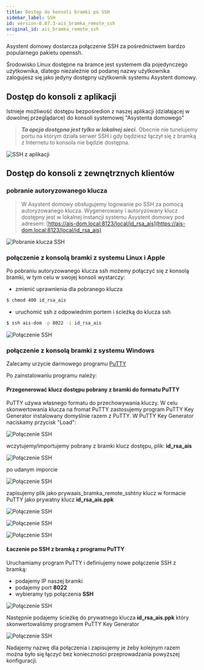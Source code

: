```yaml
---
title: Dostęp do konsoli bramki po SSH
sidebar_label: SSH
id: version-0.87.3-ais_bramka_remote_ssh
original_id: ais_bramka_remote_ssh
---
```


Asystent domowy dostarcza połączenie SSH za pośrednictwem bardzo popularnego pakietu openssh.

Środowisko Linux dostępne na bramce jest systemem dla pojedynczego użytkownika, dlatego niezależnie od podanej nazwy użytkownika zalogujesz się jako jedyny dostępny użytkownik systemu Asystent domowy.


## Dostęp do konsoli z aplikacji

Istnieje możliwość dostępu bezpośredion z naszej aplikacji (działającej w dowolnej przeglądarce) do konsoli systemowej "Asystenta domowego"

> ***Ta opcja dostępna jest tylko w lokalnej sieci.*** Obecnie nie tunelujemy portu na którym działa serwer SSH i gdy będziesz łączył się z bramką z Internetu to konsola nie będzie dostępna.

![SSH z aplikacji](/AIS-docs/img/en/bramka/ssh_from_app.png)


## Dostęp do konsoli z zewnętrznych klientów

### pobranie autoryzowanego klucza

> W Asystent domowy obsługujemy logowanie po SSH za pomocą autoryzowanego klucza. Wygenerowany i autoryzowany klucz dostępny jest w lokalnej instancji systemu Asystent domowy pod adresem: [https://ais-dom.local:8123/local/id_rsa_ais](https://ais-dom.local:8123/local/id_rsa_ais)


![Pobranie klucza SSH](/AIS-docs/img/en/bramka/ssh_download_key.png)

### połączenie z konsolą bramki z systemu Linux i Apple

Po pobraniu autoryzowanego klucza ssh możemy połączyć się z konsolą bramki, w tym celu w swojej konsoli wystarczy:

- zmienić uprawnienia dla pobranego klucza

```bash
$ chmod 400 id_rsa_ais
```

- uruchomić ssh z odpowiednim portem i ścieżką do klucza ssh

```bash
$ ssh ais-dom -p 8022 -i id_rsa_ais
```

![Połączenie SSH](/AIS-docs/img/en/bramka/ssh_console.png)


### połączenie z konsolą bramki z systemu Windows

Zalecamy urzycie darmowego programu [PuTTY](https://www.putty.org/)


Po zainstalowaniu programu należy:

#### Przegenerować klucz dostępu pobrany z bramki do formatu PuTTY

PuTTY używa własnego formatu do przechowywania kluczy. W celu skonwertowania klucza na fromat PuTTY zastosujemy program PuTTY Key Generator instalowany domyślnie razem z PuTTY.
W  PuTTY Key Generator naciskamy przycisk "Load":

![Połączenie SSH](/AIS-docs/img/en/bramka/ssh_putty_1.png)

wczytujemy/importujemy pobrany z bramki klucz dostępu, plik: **id_rsa_ais**

![Połączenie SSH](/AIS-docs/img/en/bramka/ssh_putty_2.png)

po udanym imporcie

![Połączenie SSH](/AIS-docs/img/en/bramka/ssh_putty_3.png)

zapisujemy plik jako prywaais_bramka_remote_sshtny klucz w formacie PuTTY jako prywatny klucz **id_rsa_ais.ppk**

![Połączenie SSH](/AIS-docs/img/en/bramka/ssh_putty_4.png)

![Połączenie SSH](/AIS-docs/img/en/bramka/ssh_putty_5.png)

![Połączenie SSH](/AIS-docs/img/en/bramka/ssh_putty_6.png)


#### Łaczenie po SSH z bramką z programu PuTTY

Uruchamiamy program PuTTY i definiujemy nowe połączenie SSH z bramką:

- podajemy IP naszej bramki
- podajemy port **8022**
- wybieramy typ połączenia **SSH**

![Połączenie SSH](/AIS-docs/img/en/bramka/ssh_putty_7.png)

Następnie podajemy ścieżkę do prywatnego klucza **id_rsa_ais.ppk** który skonwertowaliśmy programem PuTTY Key Generator

![Połączenie SSH](/AIS-docs/img/en/bramka/ssh_putty_8.png)

Nadajemy nazwę dla połączenia i zapisujemy je żeby kolejnym razem można było się łączyć bez konieczności przeprowadzania powyższej konfiguracji.

